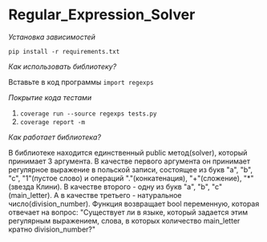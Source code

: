 # Regular_Expression_Solver

*Установка зависимостей*

`pip install -r requirements.txt`

*Как использовать библиотеку?*

Вставьте в код программы `import regexps`

*Покрытие кода тестами*

1. `coverage run --source regexps tests.py `
2. `coverage report -m`

*Как работает библиотека?*

В библиотеке находится единственный public метод(solver), который принимает 3 аргумента.
В качестве первого аргумента он принимает регулярное выражение в польской записи,
состоящее из букв "a", "b", "c", "1"(пустое слово) и операций "."(конкатенация), "+"(сложение), "*"(звезда Клини).
В качестве второго - одну из букв "a", "b", "c"(main_letter). А в качестве третьего - натуральное число(division_number).
Функция возвращает bool переменную, которая отвечает на вопрос: 
"Существует ли в языке, который задается этим регулярным выражением, слова, в которых количество main_letter кратно division_number?"
